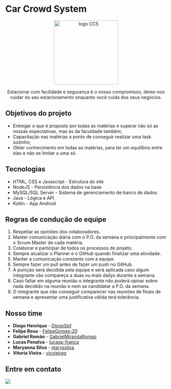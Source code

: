 # Car Crowd System

<p align="center">
    <img 
      src="https://imgur.com/y6BhY9s.png"
      alt="logo CCS" 
      width="200" 
      height="200"
    />
</p>
<p align="center">Estacionar com facilidade e segurança é o nosso compromisso, deixe-nos cuidar do seu estacionamento enquanto você cuida dos seus negócios.</p>


## Objetivos do projeto
- Entregar o que é proposto por todas as matérias e superar não só as nossas expectativas, mas as da faculdade também;
- Capacitação nas matérias a ponto de conseguir realizar uma task sozinho;
- Obter conhecimento em todas as matérias, para ter um equilíbrio entre elas e não se limitar a uma só.
 
## Tecnologias
- HTML, CSS e Javascript - Estrutura do site
- NodeJS - Persistência dos dados na base
- MySQL/SQL Server - Sistema de gerenciamento de banco de dados
- Java - Lógica e API
- Kotlin - App Android

## Regras de condução de equipe
1.	Respeitar as opiniões dos colaboradores.
2.	Manter comunicação diária com o P.O. da semana e principalmente com o Scrum Master de cada matéria.
3.	Colaborar e participar de todos os processos do projeto.
4.	Sempre atualizar o Planner e o GitHub quando finalizar uma atividade.
5.	Manter a comunicação constante com a equipe.
6.	Sempre fazer um pull antes de fazer um push no GitHub.
7.	A punição será decidida pela equipe e será aplicada caso algum integrante não compareça a duas ou mais dailys durante a semana.
8.	Caso faltar em alguma reunião o integrante não poderá opinar sobre nada decidido na reunião e nem se candidatar a P.O. da semana.
9.	O integrante que não conseguir comparecer nas reuniões de finais de semana e apresentar uma justificativa válida terá tolerância.

## Nosso time
- **Diogo Henrique** - [DiogoSp1](https://github.com/DiogoSp1)
- **Felipe Rosa** - [FelipeGomes-20](https://github.com/FelipeGomes-20)
- **Gabriel Romão** - [GabrielMirandaRomao](https://github.com/GabrielMirandaRomao)
- **Lucas Penalva** - [lucasp-franca](https://github.com/lucasp-franca)
- **Maryanna Silva** - [maryssilva](https://github.com/maryssilva)
- **Vitoria Vieira** - [vicvieirag](https://github.com/vicvieirag)

## Entre em contato
 <a href = "mailto:231-3adsc-grupo7@bandtec.com.br"><img src="https://img.shields.io/badge/-Outlook-%23333?style=for-the-badge&logo=gmail&logoColor=white" target="_blank"></a>
